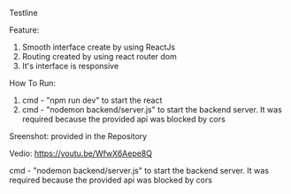 Testline 

Feature:
1. Smooth interface create by using ReactJs
2. Routing created by using react router dom
3. It's interface is responsive

How To Run:
1. cmd - "npm run dev" to start the react
2. cmd - "nodemon backend/server.js" to start the backend server. It was required because the provided api was blocked by cors 

Sreenshot: provided in the Repository

Vedio: https://youtu.be/WfwX6Aepe8Q

cmd - "nodemon backend/server.js" to start the backend server. It was required because the provided api was blocked by cors 

